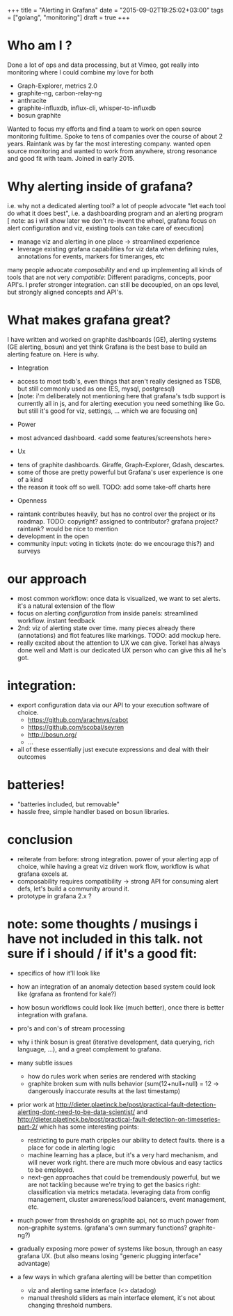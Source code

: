 +++
title = "Alerting in Grafana"
date = "2015-09-02T19:25:02+03:00"
tags = ["golang", "monitoring"]
draft = true
+++

# Who am I ?

Done a lot of ops and data processing, but at Vimeo, got really into monitoring where I could combine my love for both

* Graph-Explorer, metrics 2.0
* graphite-ng, carbon-relay-ng
* anthracite
* graphite-influxdb, influx-cli, whisper-to-influxdb
* bosun graphite

Wanted to focus my efforts and find a team to work on open source monitoring fulltime.
Spoke to tens of companies over the course of about 2 years.
Raintank was by far the most interesting company.  wanted open source monitoring and wanted to work from anywhere, strong resonance and good fit with team.
Joined in early 2015.


# Why alerting inside of grafana?
i.e. why not a dedicated alerting tool? a lot of people advocate "let each tool do what it does best", i.e. a dashboarding program and an alerting program
[ note: as i will show later we don't re-invent the wheel, grafana focus on alert configuration and viz, existing tools can take care of execution]
- manage viz and alerting in one place -> streamlined experience
- leverage existing grafana capabilities for viz data when defining rules, annotations for events, markers for timeranges, etc

many people advocate *composability* and end up implementing all kinds of tools that are not very *compatible*: Different paradigms, concepts, poor API's.
I prefer stronger integration. can still be decoupled, on an ops level, but strongly aligned concepts and API's.


# What makes grafana great?
I have written and worked on graphite dashboards (GE), alerting systems (GE alerting, bosun) and yet think Grafana is the best base to build an alerting feature on.
Here is why.

* Integration
 - access to most tsdb's, even things that aren't really designed as TSDB, but still commonly used as one (ES, mysql, postgresql)
 - [note: i'm deliberately not mentioning here that grafana's tsdb support is currently all in js,
    and for alerting execution you need something like Go. but still it's good for viz, settings, ... which we are focusing on]
* Power
 - most advanced dashboard. <add some features/screenshots here>
* Ux
 - tens of graphite dashboards. Giraffe, Graph-Explorer, Gdash, descartes.
 - some of those are pretty powerful but Grafana's user experience is one of a kind
 - the reason it took off so well. TODO: add some take-off charts here
* Openness
 - raintank contributes heavily, but has no control over the project or its roadmap. TODO: copyright? assigned to contributor? grafana project? raintank? would be nice to mention
 - development in the open
 - community input: voting in tickets (note: do we encourage this?) and surveys

# our approach
 - most common workflow: once data is visualized, we want to set alerts. it's a natural extension of the flow
 - focus on alerting *configuration* from inside panels: streamlined workflow. instant feedback
 - 2nd: viz of alerting state over time. many pieces already there (annotations) and flot features like markings. TODO: add mockup here.
 - really excited about the attention to UX we can give. Torkel has always done well and Matt is our dedicated UX person who can give this all he's got.

# integration:

 - export configuration data via our API to your execution software of choice.
   - https://github.com/arachnys/cabot
   - https://github.com/scobal/seyren
   - http://bosun.org/
   - ...
  - all of these essentially just execute expressions and deal with their outcomes

# batteries!
  - "batteries included, but removable"
  - hassle free, simple handler based on bosun libraries.


# conclusion
  - reiterate from before: strong integration. power of your alerting app of choice, while having a great viz driven work flow, workflow is what grafana excels at.
  - composability requires compatibility -> strong API for consuming alert defs, let's build a community around it.
  - prototype in grafana 2.x ?


# note: some thoughts / musings i have not included in this talk. not sure if i should / if it's a good fit:

* specifics of how it'll look like
* how an integration of an anomaly detection based system could look like (grafana as frontend for kale?)
* how bosun workflows could look like (much better), once there is better integration with grafana.
* pro's and con's of stream processing
* why i think bosun is great (iterative development, data querying, rich language, ...), and a great complement to grafana.
* many subtle issues
  * how do rules work when series are rendered with stacking
  * graphite broken sum with nulls behavior (sum(12+null+null) = 12 -> dangerously inaccurate results at the last timestamp)
* prior work at http://dieter.plaetinck.be/post/practical-fault-detection-alerting-dont-need-to-be-data-scientist/ and
  http://dieter.plaetinck.be/post/practical-fault-detection-on-timeseries-part-2/
  which has some interesting points:
  * restricting to pure math cripples our ability to detect faults. there is a place for code in alerting logic
  * machine learning has a place, but it's a very hard mechanism, and will never work right. there are much more obvious and easy tactics to be employed.
  * next-gen approaches that could be tremendously powerful, but we are not tackling because we're trying to get the basics right:
    classification via metrics metadata. leveraging data from config management, cluster awareness/load balancers, event management, etc.

* much power from thresholds on graphite api, not so much power from non-graphite systems. (grafana's own summary functions? graphite-ng?)
* gradually exposing more power of systems like bosun, through an easy grafana UX. (but also means losing "generic plugging interface" advantage)
* a few ways in which grafana alerting will be better than competition
  - viz and alerting same interface (<> datadog)
  - manual threshold sliders as main interface element, it's not about changing threshold numbers.
